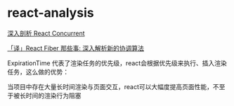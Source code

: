 # react-analysis

<a href="https://zhuanlan.zhihu.com/p/60307571">深入剖析 React Concurrent</a>

<a href="https://juejin.im/post/5c052f95e51d4523d51c8300#heading-0">「译」React Fiber 那些事: 深入解析新的协调算法</a>

ExpirationTime 代表了渲染任务的优先级，react会根据优先级来执行、插入渲染任务，这么做的优势：

当项目中存在大量长时间渲染与页面交互，react可以大幅度提高页面性能，不至于被长时间的渲染行为阻塞
